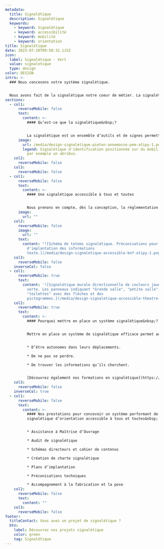 ```yaml
---
metadata:
  title: Signalétique
  description: Signalétique
  keywords:
    - keyword: Signalétique
    - keyword: accessibilité
    - keyword: mobilité
    - keyword: orientation
title: Signalétique
date: 2023-07-20T09:58:32.115Z
icon:
  label: Signalétique - Vert
  value: signaletique
  type: design
color: DESIGN
intro: >-
  ### Nous concevons votre système signalétique.


  Nous avons fait de la signalétique notre coeur de métier. La signalétique fait partie de l’identité d’un lieu et permet à tous de se repérer et de s’orienter facilement.
sections:
  - col1:
      reverseMobile: false
      text:
        content: >-
          #### Qu’est-ce que la signalétique&nbsp;?


          La signalétique est un ensemble d’outils et de signes permettant à un utilisateur de pouvoir s’orienter en autonomie. Elle favorise le confort d’usage d’un lieu. La signalétique oriente, accueille et informe. La mise en place d’un système signalétique efficace nécessite des compétences particulières. Il existe plusieurs typologies de supports signalétique. Chaque typologie a une fonction particulière : signalétique d’identification, directionnelle, d’interprétation, d’information, de sécurité. La signalétique, visible de tous, est également un outil de communication qu’il ne faut pas oublier. Elle appuie une identité visuelle, crée une unité graphique au sein d’un ou plusieurs espaces.
      image:
        url: /media/design-signaletique-pieton-annemasse-pem-atipy-1.png
        legend: Signalétique d'identification positionnée sur du mobilier urbain comme
          par exemple un abribus.
    col2:
      reverseMobile: false
    col3:
      reverseMobile: false
  - col1:
      reverseMobile: false
      text:
        content: >-
          #### Une signalétique accessible à tous et toutes


          Nous prenons en compte, dès la conception, la réglementation de la loi du 11 février 2005 et les principes de la conception universelle afin de réaliser un système signalétique confortable et facile à utiliser pour tous&nbsp;! Nous concevons des supports signalétiques en prenant en compte les besoins de tous types de visiteurs&nbsp;: familles et enfants, personnes de langues étrangères, personnes âgées, personnes en situation de handicap, publics à besoins spécifiques.. Au-delà des questions de lisibilité des informations (taille des caractères, contrastes, etc.), la signalétique peut également intégrer des dispositifs digitaux ou multi-sensoriels, comme un plan tactile ou des balises sonores.
      image:
        url: ""
    col2:
      reverseMobile: false
      image:
        url: ""
      text:
        content: "![Schéma de totems signalétique. Préconisations pour la bonne hauteur
          d'implantation des informations
          texte.](/media/design-signaletique-accessible-bnf-atipy-1.png)"
    col3:
      reverseMobile: false
    inverseCol: false
  - col1:
      reverseMobile: true
      text:
        content: '![Signalétique murale directionnelle de couleurs jaune, bleue et
          verte. Les panneaux indiquant "Grande salle", "petite salle",
          "toilettes" avec des flèches et des
          pictogrammes.](/media/design-signaletique-accessible-theatre-bateau-feu-dunkerque-atipy-1.jpg)'
    col2:
      reverseMobile: true
      text:
        content: >-
          #### Pourquoi mettre en place un système signalétique&nbsp;?


          Mettre en place un système de signalétique efficace permet aux usagers&nbsp;:


          * D’être autonomes dans leurs déplacements.

          * De ne pas se perdre.

          * De trouver les informations qu’ils cherchent.


          [D﻿écouvrez également nos formations en signalétique](https://atipy.fr/expertises/formation)
    col3:
      reverseMobile: false
    inverseCol: true
  - col1:
      reverseMobile: false
      text:
        content: >-
          #### Nos prestations pour concevoir un système performant de
          signalétique d’orientation accessible à tous et toutes&nbsp;:


          * Assistance à Maîtrise d’Ouvrage

          * Audit de signalétique

          * Schémas directeurs et cahier de contenus

          * Création de charte signalétique

          * Plans d’implantation

          * Préconisations techniques

          * Accompagnement à la fabrication et la pose
    col2:
      reverseMobile: false
      text:
        content: ""
    col3:
      reverseMobile: false
footer:
  titleContact: Vous avez un projet de signalétique ?
  btn:
    label: Découvrez nos projets signalétique
    color: green
    tag: Signalétique
---
```

